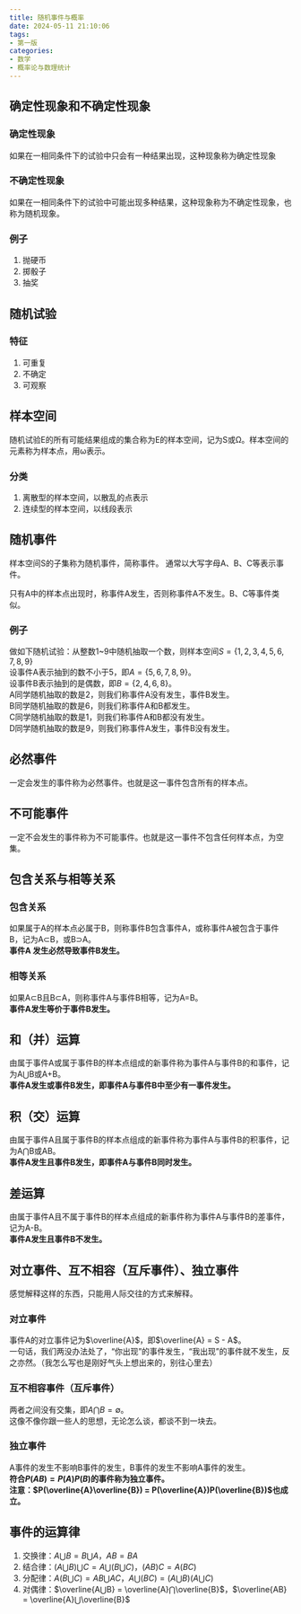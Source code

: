 ```yaml
---
title: 随机事件与概率
date: 2024-05-11 21:10:06
tags: 
- 第一版
categories:
- 数学
- 概率论与数理统计
---
```


## 确定性现象和不确定性现象

### 确定性现象

如果在一相同条件下的试验中只会有一种结果出现，这种现象称为确定性现象

### 不确定性现象

如果在一相同条件下的试验中可能出现多种结果，这种现象称为不确定性现象，也称为随机现象。

### 例子

1. 抛硬币
2. 掷骰子
3. 抽奖

## 随机试验

### 特征

1. 可重复
2. 不确定
3. 可观察

## 样本空间

随机试验E的所有可能结果组成的集合称为E的样本空间，记为S或Ω。样本空间的元素称为样本点，用ω表示。

### 分类

1. 离散型的样本空间，以散乱的点表示
2. 连续型的样本空间，以线段表示

## 随机事件

样本空间S的子集称为随机事件，简称事件。
通常以大写字母A、B、C等表示事件。

只有A中的样本点出现时，称事件A发生，否则称事件A不发生。B、C等事件类似。

### 例子

做如下随机试验：从整数1~9中随机抽取一个数，则样本空间$S = \{1,2,3,4,5,6,7,8,9\}$  
设事件A表示抽到的数不小于5，即$A = \{5,6,7,8,9\}$。  
设事件B表示抽到的是偶数，即$B = \{2,4,6,8\}$。  
A同学随机抽取的数是2，则我们称事件A没有发生，事件B发生。  
B同学随机抽取的数是6，则我们称事件A和B都发生。  
C同学随机抽取的数是1，则我们称事件A和B都没有发生。  
D同学随机抽取的数是9，则我们称事件A发生，事件B没有发生。  

## 必然事件

一定会发生的事件称为必然事件。也就是这一事件包含所有的样本点。

## 不可能事件

一定不会发生的事件称为不可能事件。也就是这一事件不包含任何样本点，为空集。

## 包含关系与相等关系

### 包含关系

如果属于A的样本点必属于B，则称事件B包含事件A，或称事件A被包含于事件B，记为A⊂B，或B⊃A。  
**事件A 发生必然导致事件B发生。**

### 相等关系

如果A⊂B且B⊂A，则称事件A与事件B相等，记为A=B。  
**事件A发生等价于事件B发生。**

## 和（并）运算

由属于事件A或属于事件B的样本点组成的新事件称为事件A与事件B的和事件，记为A⋃B或A+B。  
**事件A发生或事件B发生，即事件A与事件B中至少有一事件发生。**

## 积（交）运算

由属于事件A且属于事件B的样本点组成的新事件称为事件A与事件B的积事件，记为A⋂B或AB。  
**事件A发生且事件B发生，即事件A与事件B同时发生。**

## 差运算

由属于事件A且不属于事件B的样本点组成的新事件称为事件A与事件B的差事件，记为A-B。  
**事件A发生且事件B不发生。**

## 对立事件、互不相容（互斥事件）、独立事件

感觉解释这样的东西，只能用人际交往的方式来解释。

### 对立事件

事件A的对立事件记为$\overline{A}$，即$\overline{A} = S - A$。  
一句话，我们两没办法处了，“你出现”的事件发生，“我出现”的事件就不发生，反之亦然。（我怎么写也是刚好气头上想出来的，别往心里去）

### 互不相容事件（互斥事件）

两者之间没有交集，即$A⋂B = \emptyset$。  
这像不像你跟一些人的思想，无论怎么谈，都谈不到一块去。

### 独立事件

A事件的发生不影响B事件的发生，B事件的发生不影响A事件的发生。  
**符合$P(AB) = P(A)P(B)$的事件称为独立事件。  
注意：$P(\overline{A}\overline{B}) = P(\overline{A})P(\overline{B})$也成立。**

## 事件的运算律

1. 交换律：$A⋃B = B⋃A$，$AB = BA$
2. 结合律：$(A⋃B)⋃C = A⋃(B⋃C)$，$(AB)C = A(BC)$
3. 分配律：$A(B⋃C) = AB⋃AC$，$A⋃(BC) = (A⋃B)(A⋃C)$
4. 对偶律：$\overline{A⋃B} = \overline{A}⋂\overline{B}$，$\overline{AB} = \overline{A}⋃\overline{B}$